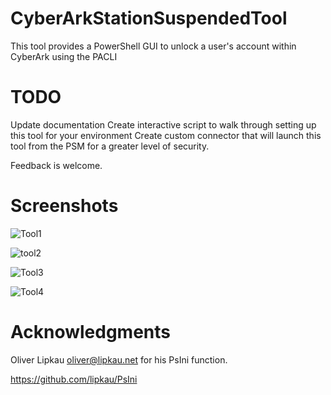 # CyberArkStationSuspendedTool
This tool provides a PowerShell GUI to unlock a user's account within CyberArk using the PACLI


# TODO

Update documentation
Create interactive script to walk through setting up this tool for your environment
Create custom connector that will launch this tool from the PSM for a greater level of security.

Feedback is welcome.

# Screenshots

![Tool1](https://user-images.githubusercontent.com/16002550/27706140-632b91f2-5cde-11e7-966d-b58e9ecc1e9e.png)

![tool2](https://user-images.githubusercontent.com/16002550/27706139-6238e01a-5cde-11e7-98ee-3c0862c7379c.png)

![Tool3](https://user-images.githubusercontent.com/16002550/27706210-b6f4fa12-5cde-11e7-909c-a37473e7b029.png)

![Tool4](https://user-images.githubusercontent.com/16002550/27706204-b07d81e0-5cde-11e7-9af9-5da9bb752295.png)

# Acknowledgments

Oliver Lipkau <oliver@lipkau.net> for his PsIni function.

https://github.com/lipkau/PsIni 

